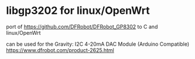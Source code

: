 # libgp3202 for linux/OpenWrt
port of https://github.com/DFRobot/DFRobot_GP8302 to C and linux/OpenWrt

can be used for the Gravity: I2C 4-20mA DAC Module (Arduino Compatible)
https://www.dfrobot.com/product-2625.html
